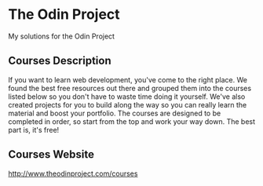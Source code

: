 # The Odin Project
My solutions for the Odin Project

## Courses Description
If you want to learn web development, you've come to the right place. We found the best free resources out there and grouped them into the courses listed below so you don't have to waste time doing it yourself. We've also created projects for you to build along the way so you can really learn the material and boost your portfolio.
The courses are designed to be completed in order, so start from the top and work your way down. The best part is, it's free!

## Courses Website
http://www.theodinproject.com/courses
